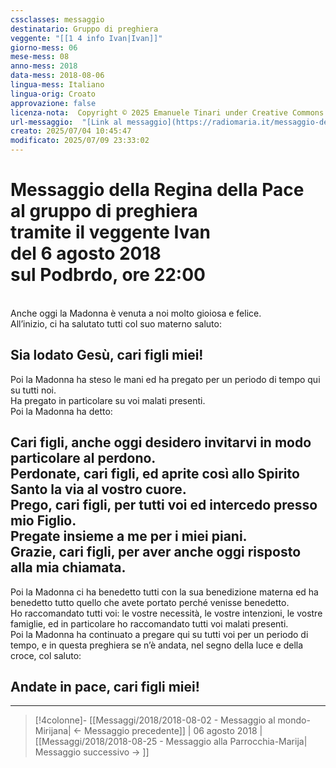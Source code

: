 ```yaml
---
cssclasses: messaggio
destinatario: Gruppo di preghiera
veggente: "[[1 4 info Ivan|Ivan]]"
giorno-mess: 06
mese-mess: 08
anno-mess: 2018
data-mess: 2018-08-06
lingua-mess: Italiano
lingua-orig: Croato
approvazione: false
licenza-nota:  Copyright © 2025 Emanuele Tinari under Creative Commons BY-NC-SA 4.0 https://creativecommons.org/licenses/by-nc-sa/4.0/
url-messaggio:  "[Link al messaggio](https://radiomaria.it/messaggio-del-6-agosto-2018/)"
creato: 2025/07/04 10:45:47
modificato: 2025/07/09 23:33:02
---
```


# Messaggio della Regina della Pace<br>al gruppo di preghiera<br>tramite il veggente Ivan<br>del 6 agosto 2018<br>sul Podbrdo, ore 22:00

<br>Anche oggi la Madonna è venuta a noi molto gioiosa e felice.<br>All’inizio, ci ha salutato tutti col suo materno saluto:
## Sia lodato Gesù, cari figli miei!
Poi la Madonna ha steso le mani ed ha pregato per un periodo di tempo qui su tutti noi.<br>Ha pregato in particolare su voi malati presenti.<br>Poi la Madonna ha detto:
## Cari figli, anche oggi desidero invitarvi in modo particolare al perdono.<br>Perdonate, cari figli, ed aprite così allo Spirito Santo la via al vostro cuore.<br>Prego, cari figli, per tutti voi ed intercedo presso mio Figlio.<br>Pregate insieme a me per i miei piani.<br>Grazie, cari figli, per aver anche oggi risposto alla mia chiamata.
Poi la Madonna ci ha benedetto tutti con la sua benedizione materna ed ha benedetto tutto quello che avete portato perché venisse benedetto.<br>Ho raccomandato tutti voi: le vostre necessità, le vostre intenzioni, le vostre famiglie, ed in particolare ho raccomandato tutti voi malati presenti.<br>Poi la Madonna ha continuato a pregare qui su tutti voi per un periodo di tempo, e in questa preghiera se n’è andata, nel segno della luce e della croce, col saluto:
## Andate in pace, cari figli miei!

***

> [!4colonne]- [[Messaggi/2018/2018-08-02 - Messaggio al mondo-Mirijana| ← Messaggio precedente]] | 06 agosto 2018 | [[Messaggi/2018/2018-08-25 - Messaggio alla Parrocchia-Marija| Messaggio successivo → ]]
